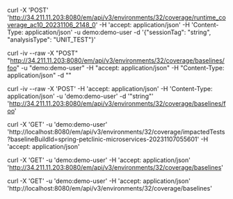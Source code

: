 curl -X 'POST' 'http://34.211.11.203:8080/em/api/v3/environments/32/coverage/runtime_coverage_ac10_20231106_2148_0' -H 'accept: application/json' -H 'Content-Type: application/json' -u demo:demo-user -d '{"sessionTag": "string", "analysisType": "UNIT_TEST"}'




curl -iv --raw -X "POST" "http://34.211.11.203:8080/em/api/v3/environments/32/coverage/baselines/foo" -u "demo:demo-user" -H "accept: application/json" -H "Content-Type: application/json" -d ""

curl -iv --raw -X 'POST' -H 'accept: application/json' -H 'Content-Type: application/json' -u 'demo:demo-user' -d '"string"' 'http://34.211.11.203:8080/em/api/v3/environments/32/coverage/baselines/foo'



curl -X 'GET' -u 'demo:demo-user' 'http://localhost:8080/em/api/v3/environments/32/coverage/impactedTests?baselineBuildId=spring-petclinic-microservices-20231107055601' -H 'accept: application/json'

curl -X 'GET' -u 'demo:demo-user' -H 'accept: application/json' 'http://34.211.11.203:8080/em/api/v3/environments/32/coverage/baselines'

curl -X 'GET' -u 'demo:demo-user' -H 'accept: application/json' 'http://localhost:8080/em/api/v3/environments/32/coverage/baselines'
